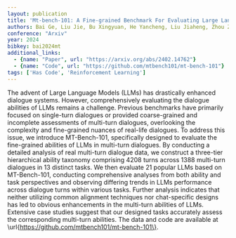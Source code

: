 ```yaml
---
layout: publication
title: 'Mt-bench-101: A Fine-grained Benchmark For Evaluating Large Language Models In Multi-turn Dialogues'
authors: Bai Ge, Liu Jie, Bu Xingyuan, He Yancheng, Liu Jiaheng, Zhou Zhanhui, Lin Zhuoran, Su Wenbo, Ge Tiezheng, Zheng Bo, Ouyang Wanli
conference: "Arxiv"
year: 2024
bibkey: bai2024mt
additional_links:
  - {name: "Paper", url: "https://arxiv.org/abs/2402.14762"}
  - {name: "Code", url: "https://github.com/mtbench101/mt-bench-101"}
tags: ['Has Code', 'Reinforcement Learning']
---
```

The advent of Large Language Models (LLMs) has drastically enhanced dialogue
systems. However, comprehensively evaluating the dialogue abilities of LLMs
remains a challenge. Previous benchmarks have primarily focused on single-turn
dialogues or provided coarse-grained and incomplete assessments of multi-turn
dialogues, overlooking the complexity and fine-grained nuances of real-life
dialogues. To address this issue, we introduce MT-Bench-101, specifically
designed to evaluate the fine-grained abilities of LLMs in multi-turn
dialogues. By conducting a detailed analysis of real multi-turn dialogue data,
we construct a three-tier hierarchical ability taxonomy comprising 4208 turns
across 1388 multi-turn dialogues in 13 distinct tasks. We then evaluate 21
popular LLMs based on MT-Bench-101, conducting comprehensive analyses from both
ability and task perspectives and observing differing trends in LLMs
performance across dialogue turns within various tasks. Further analysis
indicates that neither utilizing common alignment techniques nor chat-specific
designs has led to obvious enhancements in the multi-turn abilities of LLMs.
Extensive case studies suggest that our designed tasks accurately assess the
corresponding multi-turn abilities. The data and code are available at
\url\{https://github.com/mtbench101/mt-bench-101\}.
